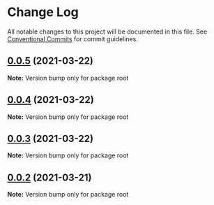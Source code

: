 # Change Log

All notable changes to this project will be documented in this file.
See [Conventional Commits](https://conventionalcommits.org) for commit guidelines.

## [0.0.5](https://github.com/dimpu/lerna-example/compare/v0.0.4...v0.0.5) (2021-03-22)

**Note:** Version bump only for package root





## [0.0.4](https://github.com/dimpu/lerna-example/compare/v0.0.3...v0.0.4) (2021-03-22)

**Note:** Version bump only for package root





## [0.0.3](https://github.com/dimpu/lerna-example/compare/v0.0.2...v0.0.3) (2021-03-22)

**Note:** Version bump only for package root





## [0.0.2](https://github.com/dimpu/lerna-example/compare/v0.0.1...v0.0.2) (2021-03-21)

**Note:** Version bump only for package root
